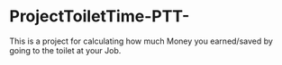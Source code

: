 # ProjectToiletTime-PTT-

This is a project for calculating how much Money you earned/saved by going to the toilet at your Job.
